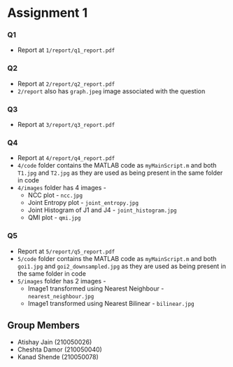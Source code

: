 # Assignment 1

### Q1
- Report at `1/report/q1_report.pdf`

### Q2
- Report at `2/report/q2_report.pdf`
- `2/report` also has `graph.jpeg` image associated with the question

### Q3
- Report at `3/report/q3_report.pdf`

### Q4
- Report at `4/report/q4_report.pdf`
- `4/code` folder contains the MATLAB code as `myMainScript.m` and both `T1.jpg` and `T2.jpg` as they are used as being present in the same folder in code
- `4/images` folder has 4 images -
    - NCC plot - `ncc.jpg`
    - Joint Entropy plot - `joint_entropy.jpg`
    - Joint Histogram of J1 and J4 - `joint_histogram.jpg`
    - QMI plot - `qmi.jpg`


### Q5
- Report at `5/report/q5_report.pdf`
- `5/code` folder contains the MATLAB code as `myMainScript.m` and both `goi1.jpg` and `goi2_downsampled.jpg` as they are used as being present in the same folder in code
- `5/images` folder has 2 images -
    - Image1 transformed using Nearest Neighbour - `nearest_neighbour.jpg`
    - Image1 transformed using Nearest Bilinear - `bilinear.jpg`


## Group Members
- Atishay Jain (210050026)
- Cheshta Damor (210050040)
- Kanad Shende (210050078)